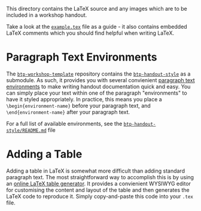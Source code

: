 This directory contains the LaTeX source and any images which are to be included in a workshop handout.

Take a look at the [`example.tex`](example.tex) file as a guide - it also contains embedded LaTeX comments which you should find helpful when writing LaTeX.

Paragraph Text Environments
===========================

The [`btp-workshop-template`](https://github.com/BPA-CSIRO-Workshops/btp-workshop-template) repository
contains the [`btp-handout-style`](https://github.com/BPA-CSIRO-Workshops/btp-handout-style) as a submodule.
As such, it provides you with several convienient [paragraph text
environments](https://github.com/BPA-CSIRO-Workshops/btp-handout-style#paragraph-text-environments) to make writing 
handout documentation quick and easy. You can simply place your text within one of the paragraph "environments" to
have it styled appropriately. In practice, this means you place a `\begin{environment-name}` before your paragraph
text, and `\end{environment-name}` after your paragraph text.

For a full list of available environments, see the
[`btp-handout-style/README.md`](https://github.com/BPA-CSIRO-Workshops/btp-handout-style/blob/master/README.md) file

Adding a Table
==============

Adding a table in LaTeX is somewhat more difficult than adding standard paragraph text. The most straightforward way to
accomplish this is by using an [online LaTeX table generator](http://www.tablesgenerator.com/latex_tables). It provides a
convienient WYSIWYG editor for customising the content and layout of the table and then generates the LaTeX code to
reproduce it. Simply copy-and-paste this code into your `.tex` file.
